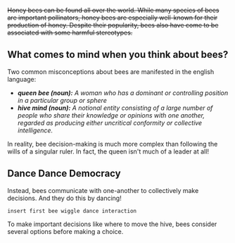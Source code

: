 ~~Honey bees can be found all over the world. While many species of bees are important pollinators, honey bees are especially well-known for their production of honey. Despite their popularity, bees also have come to be associated with some harmful stereotypes.~~

## What comes to mind when you think about bees?

Two common misconceptions about bees are manifested in the english language:
- _**queen bee (noun):** A woman who has a dominant or controlling position in a particular group or sphere_
- _**hive mind (noun):** A notional entity consisting of a large number of people who share their knowledge or opinions with one another, regarded as producing either uncritical conformity or collective intelligence._

In reality, bee decision-making is much more complex than following the wills of a singular ruler. In fact, the queen isn't much of a leader at all!

## Dance Dance Democracy

Instead, bees communicate with one-another to collectively make decisions. And they do this by dancing!

`insert first bee wiggle dance interaction`

To make important decisions like where to move the hive, bees consider several options before making a choice.
